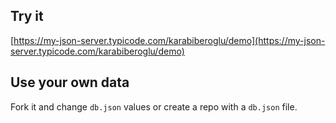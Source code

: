 ## Try it

[https://my-json-server.typicode.com/karabiberoglu/demo](https://my-json-server.typicode.com/karabiberoglu/demo)

## Use your own data

Fork it and change `db.json` values or create a repo with a `db.json` file.
